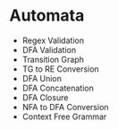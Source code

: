# Automata

- Regex Validation
- DFA Validation 
- Transition Graph
- TG to RE Conversion
- DFA Union
- DFA Concatenation
- DFA Closure
- NFA to DFA Conversion
- Context Free Grammar
